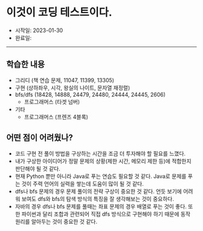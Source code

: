# 이것이 코딩 테스트이다.

- 시작일: 2023-01-30
- 완료일:

---

## 학습한 내용

- 그리디 (책 연습 문제, 11047, 11399, 13305)
- 구현 (상하좌우, 시각, 왕실의 나이트, 문자열 재정렬)
- bfs/dfs (18428, 14888, 24479, 24480, 24444, 24445, 2606)
  - 프로그래머스 (타겟 넘버)
- 기타
  - 프로그래머스 (프렌즈 4블록)

## 어떤 점이 어려웠나?

- 코드 구현 전 풀이 방법을 구상하는 시간을 조금 더 투자해야 할 필요를 느꼈다.
- 내가 구상한 아이디어가 정말 문제의 상황(제한 시간, 메모리 제한 등)에 적합한지 판단해야 될 것 같다.
- 현재 Python 뿐만 아니라 Java로 푸는 연습도 필요할 것 같다. Java로 문제를 푸는 것이 주력 언어의 실력을 쌓는데 도움이 많이 될 것 같다.
- dfs나 bfs 문제의 경우 문제 풀이의 전략 구상이 중요한 것 같다. 언듯 보기에 어려워 보여도 dfs와 bfs의 탐색 방식의 특징을 잘 생각해보는 것이 중요하다.
- 자바의 경우 dfs나 bfs 문제를 풀때는 좌표 문제의 경우 배열로 푸는 것이 좋다. 또한 파이썬과 달리 조합과 관련되어 직접 dfs 방식으로 구현해야 하기 때문에 동작 원리를 알아두는 것이 중요한 것 같다.